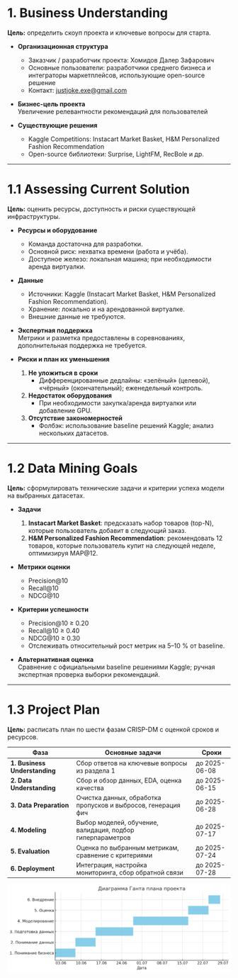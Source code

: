 # 1. Business Understanding

**Цель:** определить скоуп проекта и ключевые вопросы для старта.

- **Организационная структура**
  - Заказчик / разработчик проекта: Хомидов Далер Зафарович  
  - Основные пользователи: разработчики среднего бизнеса и интеграторы маркетплейсов, использующие open-source решение  
  - Контакт: justjoke.exe@gmail.com  

- **Бизнес-цель проекта**  
  Увеличение релевантности рекомендаций для пользователей  

- **Существующие решения**  
  - Kaggle Competitions: Instacart Market Basket, H&M Personalized Fashion Recommendation  
  - Open-source библиотеки: Surprise, LightFM, RecBole и др.  

---

# 1.1 Assessing Current Solution

**Цель:** оценить ресурсы, доступность и риски существующей инфраструктуры.

- **Ресурсы и оборудование**  
  - Команда достаточна для разработки.  
  - Основной риск: нехватка времени (работа и учёба).  
  - Доступное железо: локальная машина; при необходимости аренда виртуалки.  

- **Данные**  
  - Источники: Kaggle (Instacart Market Basket, H&M Personalized Fashion Recommendation).  
  - Хранение: локально и на арендованной виртуалке.  
  - Внешние данные не требуются.  

- **Экспертная поддержка**  
  Метрики и разметка предоставлены в соревнованиях, дополнительная поддержка не требуется.  

- **Риски и план их уменьшения**  
  1. **Не уложиться в сроки**  
     - Дифференцированные дедлайны: «зелёный» (целевой), «чёрный» (окончательный); еженедельный контроль.  
  2. **Недостаток оборудования**  
     - При необходимости закупка/аренда виртуалки или добавление GPU.  
  3. **Отсутствие закономерностей**  
     - Фолбэк: использование baseline решений Kaggle; анализ нескольких датасетов.  

---

# 1.2 Data Mining Goals

**Цель:** сформулировать технические задачи и критерии успеха модели на выбранных датасетах.

- **Задачи**  
  1. **Instacart Market Basket**: предсказать набор товаров (top-N), которые пользователь добавит в следующий заказ.  
  2. **H&M Personalized Fashion Recommendation**: рекомендовать 12 товаров, которые пользователь купит на следующей неделе, оптимизируя MAP@12.  

- **Метрики оценки**  
  - Precision@10  
  - Recall@10  
  - NDCG@10  

- **Критерии успешности**  
  - Precision@10 ≥ 0.20  
  - Recall@10 ≥ 0.40  
  - NDCG@10 ≥ 0.30  
  - Отслеживать относительный рост метрик на 5–10 % от baseline.  

- **Альтернативная оценка**  
  Сравнение с официальными baseline решениями Kaggle; ручная экспертная проверка выборки рекомендаций.  

---

# 1.3 Project Plan

**Цель:** расписать план по шести фазам CRISP-DM с оценкой сроков и ресурсов.

| Фаза                         | Основные задачи                                               | Сроки           |
|------------------------------|---------------------------------------------------------------|-----------------|
| **1. Business Understanding**| Сбор ответов на ключевые вопросы из раздела 1                 | до 2025-06-08   |
| **2. Data Understanding**    | Сбор и обзор данных, EDA, оценка качества                     | до 2025-06-15   |
| **3. Data Preparation**      | Очистка данных, обработка пропусков и выбросов, генерация фич | до 2025-06-28   |
| **4. Modeling**              | Выбор моделей, обучение, валидация, подбор гиперпараметров    | до 2025-07-17   |
| **5. Evaluation**            | Оценка по выбранным метрикам, сравнение с критериями          | до 2025-07-24   |
| **6. Deployment**            | Интеграция, настройка мониторинга, сбор обратной связи        | до 2025-07-28   |



![Тут диаграмма ганта](Gant.png)
